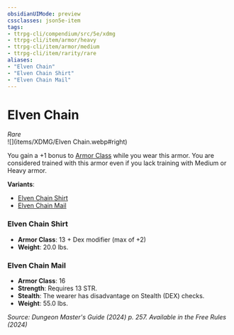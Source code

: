 ```yaml
---
obsidianUIMode: preview
cssclasses: json5e-item
tags:
- ttrpg-cli/compendium/src/5e/xdmg
- ttrpg-cli/item/armor/heavy
- ttrpg-cli/item/armor/medium
- ttrpg-cli/item/rarity/rare
aliases: 
- "Elven Chain"
- "Elven Chain Shirt"
- "Elven Chain Mail"
---
```

# Elven Chain
*Rare*  
![](items/XDMG/Elven Chain.webp#right)  


You gain a +1 bonus to [Armor Class](armor-class-xphb.md) while you wear this armor. You are considered trained with this armor even if you lack training with Medium or Heavy armor.

**Variants**:
- [Elven Chain Shirt](#Elven%20Chain%20Shirt)
- [Elven Chain Mail](#Elven%20Chain%20Mail)

### Elven Chain Shirt

- **Armor Class**: 13 + Dex modifier (max of +2)
- **Weight**: 20.0 lbs.

### Elven Chain Mail

- **Armor Class**: 16
- **Strength**: Requires 13 STR.
- **Stealth**: The wearer has disadvantage on Stealth (DEX) checks.
- **Weight**: 55.0 lbs.


*Source: Dungeon Master's Guide (2024) p. 257. Available in the Free Rules (2024)*